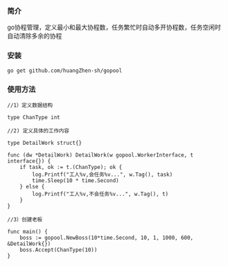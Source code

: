 <h3>简介</h3>

go协程管理，定义最小和最大协程数，任务繁忙时自动多开协程数，任务空闲时自动清除多余的协程

<h3>安装</h3>

````
go get github.com/huangZhen-sh/gopool
````

<h3>使用方法</h3>

````
//1）定义数据结构

type ChanType int

//2) 定义具体的工作内容

type DetailWork struct{}

func (dw *DetailWork) DetailWork(w gopool.WorkerInterface, t interface{}) {
	if task, ok := t.(ChanType); ok {
		log.Printf("工人%v,会任务%v...", w.Tag(), task)
		time.Sleep(10 * time.Second)
	} else {
		log.Printf("工人%v,不会任务%v...", w.Tag(), t)
	}
}

//3）创建老板

func main() {
	boss := gopool.NewBoss(10*time.Second, 10, 1, 1000, 600, &DetailWork{})
	boss.Accept(ChanType(10))
}
````